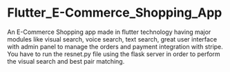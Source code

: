 # Flutter_E-Commerce_Shopping_App
An E-Commerce Shopping app made in flutter technology having major modules like visual search, voice search, text search, great user interface with admin panel to manage the orders and payment integration with stripe. 
You have to run the resnet.py file using the flask server in order to perform the visual search and best pair matching. 

